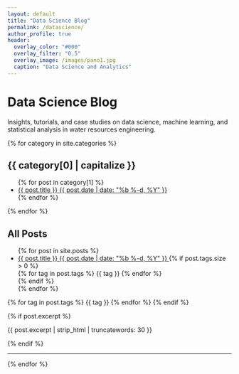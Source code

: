 ```yaml
---
layout: default
title: "Data Science Blog"
permalink: /datascience/
author_profile: true
header:
  overlay_color: "#000"
  overlay_filter: "0.5"
  overlay_image: /images/pano1.jpg
  caption: "Data Science and Analytics"
---
```


<div class="blog-container">
  <h1 class="page-title">Data Science Blog</h1>
  
  <div class="intro-text">
    <p>Insights, tutorials, and case studies on data science, machine learning, and statistical analysis in water resources engineering.</p>
  </div>

  <div class="categories-grid">
    {% for category in site.categories %}
      <div class="category-card">
        <h2 class="category-title">{{ category[0] | capitalize }}</h2>
        <ul class="post-list">
          {% for post in category[1] %}
            <li class="post-item">
              <a href="{{ post.url | relative_url }}" class="post-link">
                <span class="post-title">{{ post.title }}</span>
                <span class="post-date">{{ post.date | date: "%b %-d, %Y" }}</span>
              </a>
            </li>
          {% endfor %}
        </ul>
      </div>
    {% endfor %}
  </div>

  <div class="all-posts">
    <h2>All Posts</h2>
    <ul class="post-list">
      {% for post in site.posts %}
        <li class="post-item">
          <a href="{{ post.url | relative_url }}" class="post-link">
            <span class="post-title">{{ post.title }}</span>
            <span class="post-date">{{ post.date | date: "%b %-d, %Y" }}</span>
          </a>
          {% if post.tags.size > 0 %}
            <div class="post-tags">
              {% for tag in post.tags %}
                <span class="tag">{{ tag }}</span>
              {% endfor %}
            </div>
          {% endif %}
        </li>
      {% endfor %}
    </ul>
  </div>
</div>
      {% for tag in post.tags %}
        <span class="tag">{{ tag }}</span>
      {% endfor %}
    {% endif %}
  </p>
  {% if post.excerpt %}
    <p>{{ post.excerpt | strip_html | truncatewords: 30 }}</p>
  {% endif %}
  <hr>
{% endfor %}